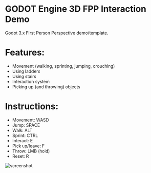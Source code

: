 # GODOT Engine 3D FPP Interaction Demo
Godot 3.x First Person Perspective demo/template.

# Features:
* Movement (walking, sprinting, jumping, crouching)
* Using ladders
* Using stairs
* Interaction system
* Picking up (and throwing) objects

# Instructions:
* Movement: WASD
* Jump: SPACE
* Walk: ALT
* Sprint: CTRL
* Interact: E
* Pick up/leave: F
* Throw: LMB (hold)
* Reset: R

![screenshot]

[screenshot]: https://github.com/TheRadMatt/3D-FPP-Interaction-Demo/blob/master/screenshot.PNG "Interaction-Demo in Editor"
